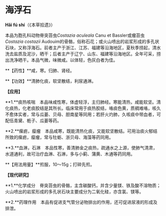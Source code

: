 # 海浮石

**Hǎi fú shí**（《本草拾遗》）

本品为胞孔科动物脊突苔虫*Costazia aculeala* Canu et Bassler或瘤苔虫*Costazia costazii* Audouim的骨骼，俗称石花；或火山喷出的岩浆形成的多孔状石块，又称浮海石。前者主产于浙江、江苏、福建等沿海地区，夏秋季捞起，清水洗去盐质及泥沙，晒干；后者主产于辽宁、山东、福建等沿海地区。全年可采，捞出洗净晒干。本品气微，味微咸。以体轻，色灰白者为佳。

**【药性】**咸，寒。归肺、肾经。

**【功效】**清肺化痰，软坚散结，利尿通淋。

**【应用】**

**1.**痰热咳喘　本品味咸性寒，体虚轻浮，主归肺经。寒能清热，咸能软坚。清化痰热，化老痰胶结是其所长。临床常用于痰热胶结，咯痰色黄，质稠难咯，咳久不愈体实者，常与瓜蒌、贝母、胆南星等同用；若肝火灼肺，久咳痰中带血者，可配伍青黛、栀子、瓜蒌等药。

**2.**瘰疬，瘿瘤　本品咸寒，既能清热化痰，又能软坚散结。可用治痰火郁结所致的瘰疬，瘿瘤，常与牡蛎、浙贝母、海藻等药同用。

**3.**血淋，石淋　本品性寒，善清肺金之痰热，疏通水之上源，使肺气清肃，水道通利，故可治疗血淋、石淋，多与小蓟、蒲黄、木通等药同用。

**【用法用量】**煎服，10～15g；打碎先煎。

**【现代研究】**

**1.**化学成分　脊突苔虫的骨骼，主含碳酸钙，并含少量镁、铁及酸不溶物质；火山喷出的岩浆形成的多孔状石块主要成分为二氧化硅，亦含氯、镁等。

**2.**药理作用　本品有促进支气管分泌物排出的作用，还可促进尿液的形成及排泄。